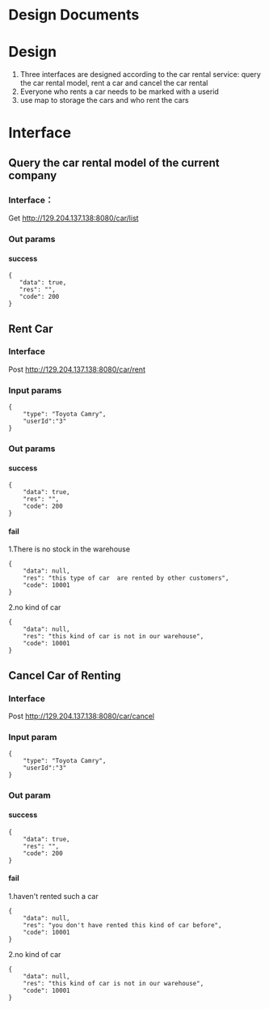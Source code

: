 # Design Documents



# Design
1. Three interfaces are designed according to the car rental service: query the car rental model, rent a car and cancel the car rental
2. Everyone who rents a car needs to be marked with a userid
3. use map to storage the cars and who rent the cars 

# Interface
## Query the car rental model of the current company
### Interface：
Get    http://129.204.137.138:8080/car/list
### Out params
#### success
 ```
{
    "data": true,
    "res": "",
    "code": 200
}
```
## Rent Car
### Interface
Post http://129.204.137.138:8080/car/rent
### Input params
```
{
    "type": "Toyota Camry",
    "userId":"3"
}
```
### Out params
#### success
```
{
    "data": true,
    "res": "",
    "code": 200
}
```
#### fail
1.There is no stock in the warehouse
```
{
    "data": null,
    "res": "this type of car  are rented by other customers",
    "code": 10001
}
```

2.no kind of car
```
{
    "data": null,
    "res": "this kind of car is not in our warehouse",
    "code": 10001
}
```
## Cancel  Car of Renting
### Interface
Post  http://129.204.137.138:8080/car/cancel
### Input param
```
{
    "type": "Toyota Camry",
    "userId":"3"
}
```
### Out param
#### success
```
{
    "data": true,
    "res": "",
    "code": 200
}
```
#### fail
1.haven't rented such a car

```
{
    "data": null,
    "res": "you don't have rented this kind of car before",
    "code": 10001
}
```

2.no kind of car

```
{
    "data": null,
    "res": "this kind of car is not in our warehouse",
    "code": 10001
}
```


